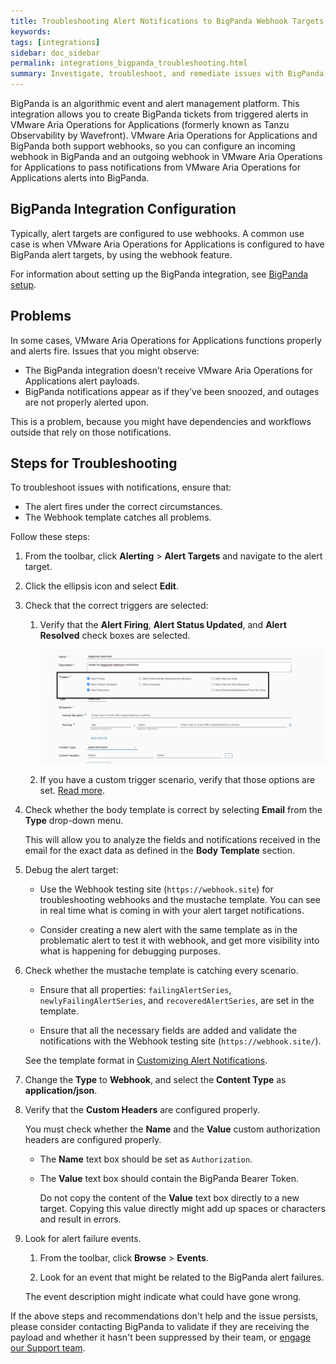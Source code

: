 ```yaml
---
title: Troubleshooting Alert Notifications to BigPanda Webhook Targets
keywords:
tags: [integrations]
sidebar: doc_sidebar
permalink: integrations_bigpanda_troubleshooting.html
summary: Investigate, troubleshoot, and remediate issues with BigPanda Webhook targets.
---
```


BigPanda is an algorithmic event and alert management platform. This integration allows you to create BigPanda tickets from triggered alerts in VMware Aria Operations for Applications (formerly known as Tanzu Observability by Wavefront). VMware Aria Operations for Applications and BigPanda both support webhooks, so you can configure an incoming webhook in BigPanda and an outgoing webhook in VMware Aria Operations for Applications to pass notifications from VMware Aria Operations for Applications alerts into BigPanda. 

## BigPanda Integration Configuration 

Typically, alert targets are configured to use webhooks. A common use case is when VMware Aria Operations for Applications is configured to have BigPanda alert targets, by using the webhook feature.

For information about setting up the BigPanda integration, see [BigPanda setup](bigpanda.html).

## Problems

In some cases, VMware Aria Operations for Applications functions properly and alerts fire. Issues that you might observe:

* The BigPanda integration doesn’t receive VMware Aria Operations for Applications alert payloads.
* BigPanda notifications appear as if they’ve been snoozed, and outages are not properly alerted upon.
	
This is a problem, because you might have dependencies and workflows outside that rely on those  notifications.


## Steps for Troubleshooting

To troubleshoot issues with notifications, ensure that: 

* The alert fires under the correct circumstances.
* The Webhook template catches all problems. 

Follow these steps:

1. From the toolbar, click **Alerting** > **Alert Targets** and navigate to the alert target.
2. Click the ellipsis icon and select **Edit**.
3. Check that the correct triggers are selected: 
   
   1. Verify that the **Alert Firing**, **Alert Status Updated**, and **Alert Resolved** check boxes are selected.

      ![A screenshot of an alert target with the Alert Firing, Alert Status Updated, and Alert Resolved options selected as Triggers](images/troubleshoot-bigpanda-alerts.png)
   
    2. If you have a custom trigger scenario, verify that those options are set. [Read more](webhooks_alert_notification.html#create-a-custom-alert-target).

4. Check whether the body template is correct by selecting **Email** from the **Type** drop-down menu.
   
   This will allow you to analyze the fields and notifications received in the email for the exact data as defined in the **Body Template** section.

5. Debug the alert target:

   * Use the Webhook testing site (`https://webhook.site`) for troubleshooting webhooks and the mustache template. You can see in real time what is coming in with your alert target notifications.

   * Consider creating a new alert with the same template as in the problematic alert to test it with webhook, and get more visibility into what is happening for debugging purposes. 
   
6. Check whether the mustache template is catching every scenario. 

    * Ensure that all properties: `failingAlertSeries`, `newlyFailingAlertSeries`, and `recoveredAlertSeries`, are set in the template.

    * Ensure that all the necessary fields are added and validate the notifications with the Webhook testing site (`https://webhook.site/`). 

    See the template format in [Customizing Alert Notifications](alert_target_customizing.html).
    

7. Change the **Type** to **Webhook**, and select the **Content Type** as **application/json**.

8. Verify that the **Custom Headers** are configured properly. 

	 You must check whether the **Name** and the **Value** custom authorization headers are configured properly. 
	 
	 * The **Name** text box should be set as `Authorization`.
	 * The **Value** text box should contain the BigPanda Bearer Token.

	    Do not copy the content of the **Value** text box directly to a new target. Copying this value directly might add up spaces or characters and result in errors.
  
9. Look for alert failure events.
   
   1. From the toolbar, click **Browse** > **Events**. 

   2. Look for an event that might be related to the BigPanda alert failures. 

    The event description might indicate what could have gone wrong. 
   

If the above steps and recommendations don't help and the issue persists, please consider contacting BigPanda to validate if they are receiving the payload and whether it hasn't been suppressed by their team, or [engage our Support team](wavefront_support_feedback.html).
